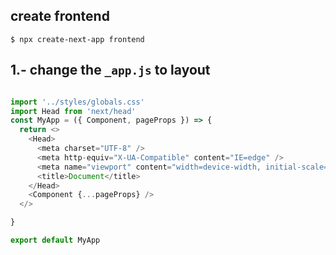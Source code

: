 ## create frontend

`$ npx create-next-app frontend`

## 1.- change the `_app.js` to layout

```js

import '../styles/globals.css'
import Head from 'next/head'
const MyApp = ({ Component, pageProps }) => {
  return <>
    <Head>
      <meta charset="UTF-8" />
      <meta http-equiv="X-UA-Compatible" content="IE=edge" />
      <meta name="viewport" content="width=device-width, initial-scale=1.0" />
      <title>Document</title>
    </Head>
    <Component {...pageProps} />
  </>

}

export default MyApp

```